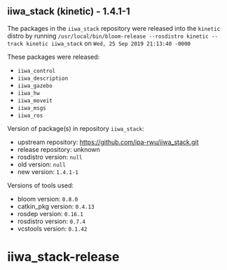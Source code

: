 ## iiwa_stack (kinetic) - 1.4.1-1

The packages in the `iiwa_stack` repository were released into the `kinetic` distro by running `/usr/local/bin/bloom-release --rosdistro kinetic --track kinetic iiwa_stack` on `Wed, 25 Sep 2019 21:13:40 -0000`

These packages were released:
- `iiwa_control`
- `iiwa_description`
- `iiwa_gazebo`
- `iiwa_hw`
- `iiwa_moveit`
- `iiwa_msgs`
- `iiwa_ros`

Version of package(s) in repository `iiwa_stack`:

- upstream repository: https://github.com/ipa-rwu/iiwa_stack.git
- release repository: unknown
- rosdistro version: `null`
- old version: `null`
- new version: `1.4.1-1`

Versions of tools used:

- bloom version: `0.8.0`
- catkin_pkg version: `0.4.13`
- rosdep version: `0.16.1`
- rosdistro version: `0.7.4`
- vcstools version: `0.1.42`


# iiwa_stack-release
